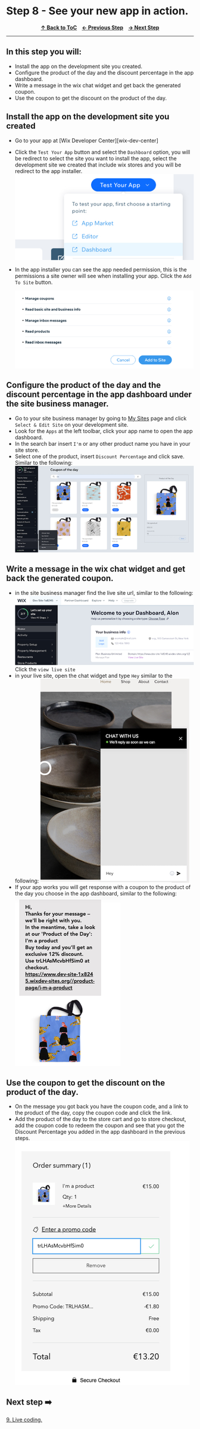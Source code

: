 # Step 8 - See your new app in action.

<p align="center">
  <strong>
    <a href="../README.md#steps"> ↑ Back to ToC</a>&nbsp;&nbsp;&nbsp;
    <a href="07-webhooks.md"> ← Previous Step</a>&nbsp;&nbsp;&nbsp;
    <a href="09-one-coupon-per-day.md"> → Next Step</a>
  </strong>
</p>
<hr/>

## In this step you will:
 * Install the app on the development site you created.
 * Configure the product of the day and the discount percentage in the app dashboard.
 * Write a message in the wix chat widget and get back the generated coupon.
 * Use the coupon to get the discount on the product of the day.
 
## Install the app on the development site you created
- Go to your app at [Wix Developer Center][wix-dev-center]
- Click the `Test Your App` button and select the `Dashboard` option, you will be redirect to select the site you want to install the app, select the development site we created that include wix stores and you will be redirect to the app installer. 
  ![wix development site](../images/test-your-app.jpg?raw=true)
- In the app installer you can see the app needed permission, this is the  permissions a site owner will see when installing your app. Click the `Add To Site` button.

  ![wix development site](../images/installer.jpg?raw=true)


## Configure the product of the day and the discount percentage in the app dashboard under the site business manager.

-   Go to your site business manager by going to [My Sites][wix-com] page and click `Select & Edit Site` on your development site.
-   Look for the `Apps` at the left toolbar, click your app name to open the app dashboard.
- In the search bar insert `I'm` or any other product name you have in your site store.
- Select one of the product, insert `Discount Percentage` and click save.
 Similar to the following:
    ![wix development site](../images/app-dashboard.jpg?raw=true)


## Write a message in the wix chat widget and get back the generated coupon.    

- in the site business manager find the live site url, similar to the following:
![wix development site](../images/view-live-site.jpg?raw=true) 
Click the `view live site`
- in your live site, open the chat widget and type `Hey` similar to the following: 
![wix development site](../images/chat-live-site.jpg?raw=true) 
- If your app works you will get response with a coupon to the product of the day you choose in the app dashboard, similar to the following:
![wix development site](../images/coupon-gen.jpg?raw=true) 

## Use the coupon to get the discount on the product of the day.
- On the message you got back you have the coupon code, and a link to the product of the day, copy the coupon code and click the link. 
- Add the product of the day to the store cart and go to store checkout, add the coupon code to redeem the coupon and see that you got the Discount Percentage you added in the app dashboard in the previous steps.
![wix development site](../images/redeem-coupon.jpg?raw=true) 

## Next step ➡️

[9. Live coding.][step09]

[webhook]: https://en.wikipedia.org/wiki/Webhook
[gh-back]: ../README.md#steps
[step09]: 09-one-coupon-per-day.md
[wix-com]: https://manage.wix.com/account/sites
[wix-docs]: https://dev.wix.com/api/rest/getting-started
[wix-api-chat-webhook]: https://dev.wix.com/api/rest/inbox/messages/message-sent-to-business-webhook
